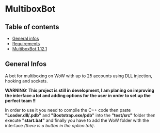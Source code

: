 # MultiboxBot

## Table of contents
* [General infos](#general-infos)
* [Requirements](#requirements)
* [MultiboxBot 1.12.1](#multiboxbot-1121)

## General Infos

A bot for multiboxing on WoW with up to 25 accounts using DLL injection, hooking and sockets.

**WARNING: This project is still in development, I am planing on improving the interface a lot and adding options for the user in order to set up the perfect team !!**

In order to use it you need to compile the C++ code then paste **"Loader.dll/.pdb"** and **"Bootstrap.exe/pdb"** into the **"test/src"** folder then execute **"start.bat"** and finally you have to add the WoW folder with the interface *(there is a button in the option tab)*.
